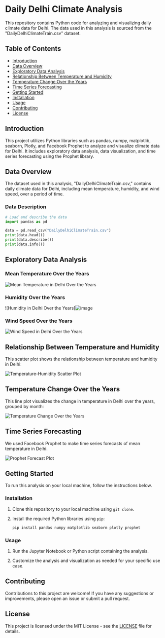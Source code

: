 # Daily Delhi Climate Analysis

This repository contains Python code for analyzing and visualizing daily climate data for Delhi. The data used in this analysis is sourced from the "DailyDelhiClimateTrain.csv" dataset.

## Table of Contents

- [Introduction](#introduction)
- [Data Overview](#data-overview)
- [Exploratory Data Analysis](#exploratory-data-analysis)
- [Relationship Between Temperature and Humidity](#relationship-between-temperature-and-humidity)
- [Temperature Change Over the Years](#temperature-change-over-the-years)
- [Time Series Forecasting](#time-series-forecasting)
- [Getting Started](#getting-started)
- [Installation](#installation)
- [Usage](#usage)
- [Contributing](#contributing)
- [License](#license)

## Introduction

This project utilizes Python libraries such as pandas, numpy, matplotlib, seaborn, Plotly, and Facebook Prophet to analyze and visualize climate data for Delhi. It includes exploratory data analysis, data visualization, and time series forecasting using the Prophet library.

## Data Overview

The dataset used in this analysis, "DailyDelhiClimateTrain.csv," contains daily climate data for Delhi, including mean temperature, humidity, and wind speed, over a period of time.

### Data Description

```python
# Load and describe the data
import pandas as pd

data = pd.read_csv("DailyDelhiClimateTrain.csv")
print(data.head())
print(data.describe())
print(data.info())
```

## Exploratory Data Analysis

### Mean Temperature Over the Years

![Mean Temperature in Delhi Over the Years](link_to_your_mean_temperature_plot)

### Humidity Over the Years

![Humidity in Delhi Over the Years]![image](https://github.com/AtreoP/Weather-Forecast/assets/97874269/16693680-7c39-44d9-ba41-9c506c5e29c8)


### Wind Speed Over the Years

![Wind Speed in Delhi Over the Years](link_to_your_wind_speed_plot)

## Relationship Between Temperature and Humidity

This scatter plot shows the relationship between temperature and humidity in Delhi:

![Temperature-Humidity Scatter Plot](link_to_your_temperature_humidity_scatter_plot)

## Temperature Change Over the Years

This line plot visualizes the change in temperature in Delhi over the years, grouped by month:

![Temperature Change Over the Years](link_to_your_temperature_change_plot)

## Time Series Forecasting

We used Facebook Prophet to make time series forecasts of mean temperature in Delhi.

![Prophet Forecast Plot](link_to_your_prophet_forecast_plot)

## Getting Started

To run this analysis on your local machine, follow the instructions below.

### Installation

1. Clone this repository to your local machine using `git clone`.

2. Install the required Python libraries using `pip`:

   ```bash
   pip install pandas numpy matplotlib seaborn plotly prophet
   ```

### Usage

1. Run the Jupyter Notebook or Python script containing the analysis.

2. Customize the analysis and visualization as needed for your specific use case.

## Contributing

Contributions to this project are welcome! If you have any suggestions or improvements, please open an issue or submit a pull request.

## License

This project is licensed under the MIT License - see the [LICENSE](LICENSE) file for details.

